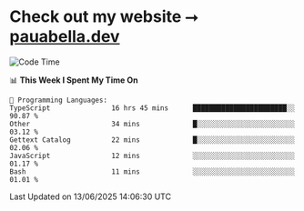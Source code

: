 # Check out my website ⭢ [pauabella.dev](https://pauabella.dev)

<!--START_SECTION:waka-->
![Code Time](http://img.shields.io/badge/Code%20Time-4%2C530%20hrs%2021%20mins-blue)

📊 **This Week I Spent My Time On** 

```text
💬 Programming Languages: 
TypeScript               16 hrs 45 mins      ███████████████████████░░   90.87 % 
Other                    34 mins             █░░░░░░░░░░░░░░░░░░░░░░░░   03.12 % 
Gettext Catalog          22 mins             █░░░░░░░░░░░░░░░░░░░░░░░░   02.06 % 
JavaScript               12 mins             ░░░░░░░░░░░░░░░░░░░░░░░░░   01.17 % 
Bash                     11 mins             ░░░░░░░░░░░░░░░░░░░░░░░░░   01.01 % 
```


 Last Updated on 13/06/2025 14:06:30 UTC
<!--END_SECTION:waka-->
